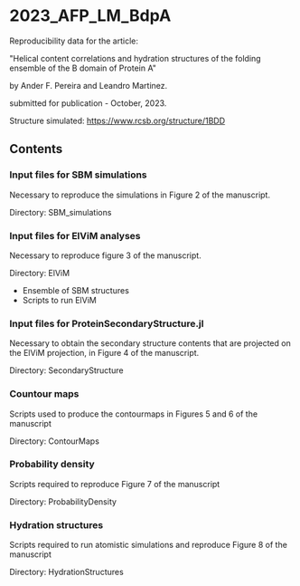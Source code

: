 # 2023_AFP_LM_BdpA

Reproducibility data for the article: 

"Helical content correlations and hydration structures of the folding ensemble of the B domain of Protein A"

by Ander F. Pereira and Leandro Martinez.

submitted for publication - October, 2023.

Structure simulated: https://www.rcsb.org/structure/1BDD

## Contents

### Input files for SBM simulations
Necessary to reproduce the simulations in Figure 2 of the manuscript.

Directory: SBM_simulations

### Input files for ElViM analyses
Necessary to reproduce figure 3 of the manuscript.

Directory: ElViM

- Ensemble of SBM structures
- Scripts to run ElViM

### Input files for ProteinSecondaryStructure.jl
Necessary to obtain the secondary structure contents that are projected on the ElViM projection,
in Figure 4 of the manuscript. 

Directory: SecondaryStructure

### Countour maps
Scripts used to produce the contourmaps in Figures 5 and 6 of the manuscript

Directory: ContourMaps

### Probability density
Scripts required to reproduce Figure 7 of the manuscript

Directory: ProbabilityDensity

### Hydration structures
Scripts required to run atomistic simulations and reproduce Figure 8 of the manuscript

Directory: HydrationStructures





